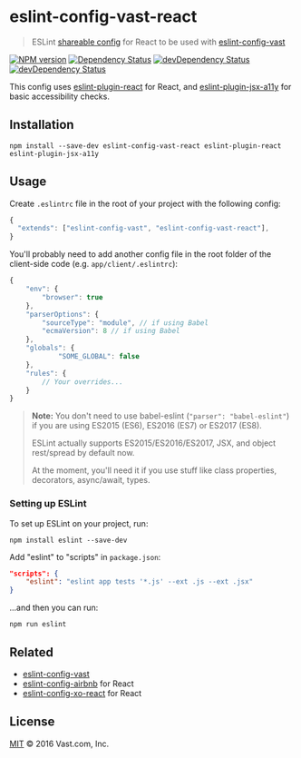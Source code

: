 # eslint-config-vast-react
> ESLint [shareable config](http://eslint.org/docs/developer-guide/shareable-configs.html) for React to be used with [eslint-config-vast](https://github.com/vast-engineering/eslint-config-vast)

[![NPM version](https://badge.fury.io/js/eslint-config-vast-react.svg)](https://www.npmjs.org/package/eslint-config-vast-react) [![Dependency Status](https://david-dm.org/vast-engineering/eslint-config-vast-react.svg)](https://david-dm.org/vast-engineering/eslint-config-vast-react) [![devDependency Status](https://david-dm.org/vast-engineering/eslint-config-vast-react/dev-status.svg)](https://david-dm.org/vast-engineering/eslint-config-vast-react?type=dev) [![devDependency Status](https://david-dm.org/vast-engineering/eslint-config-vast-react/peer-status.svg)](https://david-dm.org/vast-engineering/eslint-config-vast-react?type=peer)

This config uses [eslint-plugin-react](https://github.com/yannickcr/eslint-plugin-react) for React, and [eslint-plugin-jsx-a11y](https://github.com/evcohen/eslint-plugin-jsx-a11y) for basic accessibility checks.

## Installation

    npm install --save-dev eslint-config-vast-react eslint-plugin-react eslint-plugin-jsx-a11y

## Usage

Create `.eslintrc` file in the root of your project with the following config:

```javascript
{
  "extends": ["eslint-config-vast", "eslint-config-vast-react"],
}
```

You'll probably need to add another config file in the root folder of the client-side code (e.g. `app/client/.eslintrc`):

```javascript
{
    "env": {
        "browser": true
    },
    "parserOptions": {
        "sourceType": "module", // if using Babel
        "ecmaVersion": 8 // if using Babel
    },
    "globals": {
            "SOME_GLOBAL": false
    },
    "rules": {
        // Your overrides...
    }
}
```

> **Note:** You don't need to use babel-eslint (`"parser": "babel-eslint"`) if you are using ES2015 (ES6), ES2016 (ES7) or ES2017 (ES8).
>
> ESLint actually supports ES2015/ES2016/ES2017, JSX, and object rest/spread by default now.
>
> At the moment, you'll need it if you use stuff like class properties, decorators, async/await, types.

### Setting up ESLint

To set up ESLint on your project, run:

    npm install eslint --save-dev

Add "eslint" to "scripts" in `package.json`:

```json
"scripts": {
    "eslint": "eslint app tests '*.js' --ext .js --ext .jsx"
}
```

...and then you can run:

    npm run eslint

## Related
- [eslint-config-vast](https://github.com/vast-engineering/eslint-config-vast)
- [eslint-config-airbnb](https://github.com/airbnb/javascript/tree/master/packages/eslint-config-airbnb) for React
- [eslint-config-xo-react](https://github.com/sindresorhus/eslint-config-xo-react) for React

## License

[MIT](LICENSE) © 2016 Vast.com, Inc.
